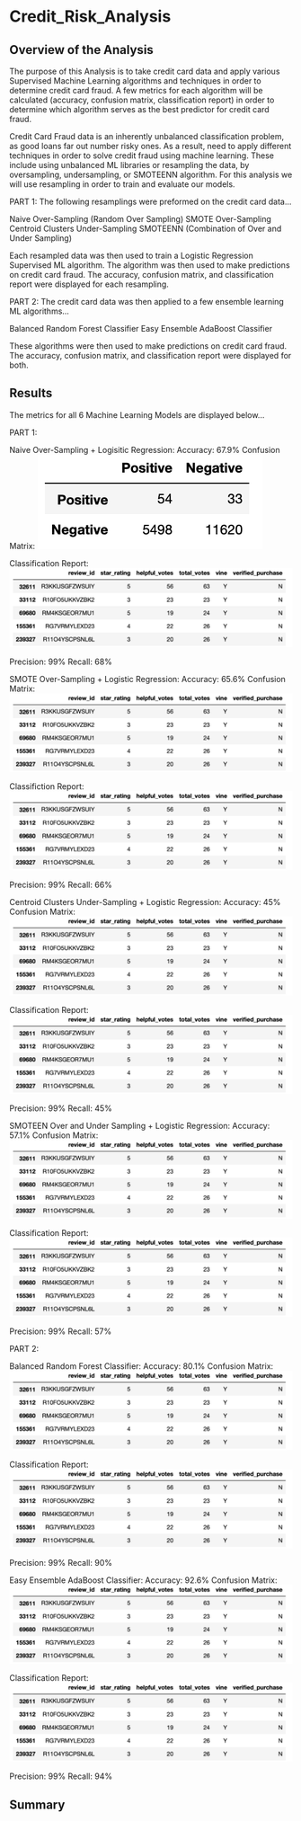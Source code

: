 # Credit_Risk_Analysis


## Overview of the Analysis

The purpose of this Analysis is to take credit card data and apply various Supervised Machine Learning algorithms and techniques in order to determine credit card fraud. A few metrics for each algorithm will be calculated (accuracy, confusion matrix, classification report) in order to determine which algorithm serves as the best predictor for credit card fraud.

Credit Card Fraud data is an inherently unbalanced classification problem, as good loans far out number risky ones. As a result, need to apply different techniques in order to solve credit fraud using machine learning. These include using unbalanced ML libraries or resampling the data, by oversampling, undersampling, or SMOTEENN algorithm. For this analysis we will use resampling in order to train and evaluate our models. 


PART 1: 
The following resamplings were preformed on the credit card data...

Naive Over-Sampling (Random Over Sampling)
SMOTE Over-Sampling 
Centroid Clusters Under-Sampling
SMOTEENN (Combination of Over and Under Sampling)

Each resampled data was then used to train a Logistic Regression Supervised ML algorithm. The algorithm was then used to make predictions on credit card fraud. The accuracy, confusion matrix, and classification report were displayed for each resampling. 


PART 2:
The credit card data was then applied to a few ensemble learning ML algorithms...

Balanced Random Forest Classifier
Easy Ensemble AdaBoost Classifier 

These algorithms were then used to make predictions on credit card fraud. The accuracy, confusion matrix, and classification report were displayed for both. 

## Results

The metrics for all 6 Machine Learning Models are displayed below...


PART 1:

Naive Over-Sampling + Logisitic Regression:
Accuracy: 67.9%
Confusion Matrix:
![alt text](https://raw.githubusercontent.com/KitWilliams07/Credit_Risk_Analysis/main/Resources/cm_naive.png)

Classification Report:
![alt text](https://raw.githubusercontent.com/KitWilliams07/Amazon_Vine_Analysis/main/Challenge/y.png)

Precision: 99%
Recall: 68%


SMOTE Over-Sampling + Logistic Regression:
Accuracy: 65.6%
Confusion Matrix:
![alt text](https://raw.githubusercontent.com/KitWilliams07/Amazon_Vine_Analysis/main/Challenge/y.png)

Classifiction Report:
![alt text](https://raw.githubusercontent.com/KitWilliams07/Amazon_Vine_Analysis/main/Challenge/y.png)

Precision: 99%
Recall: 66%


Centroid Clusters Under-Sampling + Logistic Regression:
Accuracy: 45%
Confusion Matrix:
![alt text](https://raw.githubusercontent.com/KitWilliams07/Amazon_Vine_Analysis/main/Challenge/y.png)

Classification Report:
![alt text](https://raw.githubusercontent.com/KitWilliams07/Amazon_Vine_Analysis/main/Challenge/y.png)

Precision: 99%
Recall: 45%



SMOTEEN Over and Under Sampling + Logistic Regression:
Accuracy: 57.1%
Confusion Matrix: 
![alt text](https://raw.githubusercontent.com/KitWilliams07/Amazon_Vine_Analysis/main/Challenge/y.png)

Classification Report:
![alt text](https://raw.githubusercontent.com/KitWilliams07/Amazon_Vine_Analysis/main/Challenge/y.png)

Precision: 99%
Recall: 57%



PART 2:

Balanced Random Forest Classifier:
Accuracy: 80.1%
Confusion Matrix: 
![alt text](https://raw.githubusercontent.com/KitWilliams07/Amazon_Vine_Analysis/main/Challenge/y.png)

Classification Report: 
![alt text](https://raw.githubusercontent.com/KitWilliams07/Amazon_Vine_Analysis/main/Challenge/y.png)

Precision: 99%
Recall: 90%



Easy Ensemble AdaBoost Classifier:
Accuracy: 92.6%
Confusion Matrix:
![alt text](https://raw.githubusercontent.com/KitWilliams07/Amazon_Vine_Analysis/main/Challenge/y.png)

Classification Report:
![alt text](https://raw.githubusercontent.com/KitWilliams07/Amazon_Vine_Analysis/main/Challenge/y.png)

Precision: 99%
Recall: 94%


## Summary

